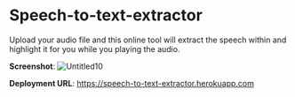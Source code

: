 # Speech-to-text-extractor

Upload your audio file and this online tool will extract the speech within and highlight it for you while you playing the audio.

**Screenshot**:
![Untitled10](https://user-images.githubusercontent.com/4573039/107820949-52f79500-6d84-11eb-98c3-6f6f701d05ba.jpg)

**Deployment URL**: https://speech-to-text-extractor.herokuapp.com
